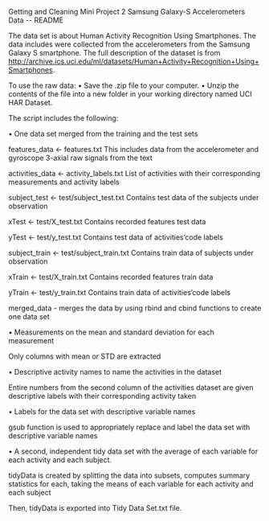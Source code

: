 Getting and Cleaning Mini Project 2
Samsung Galaxy-S Accelerometers Data -- README

The data set is about Human Activity Recognition Using Smartphones. The data includes were collected from the accelerometers from the
Samsung Galaxy S smartphone. The full description of the dataset is from
http://archive.ics.uci.edu/ml/datasets/Human+Activity+Recognition+Using+Smartphones.

To use the raw data:
• Save the .zip file to your computer.
• Unzip the contents of the file into a new folder in your working directory named UCI HAR Dataset.

The script includes the following:

• One data set merged from the training and the test sets

features_data <- features.txt
This includes data from the accelerometer and gyroscope 3-axial raw signals from the text

activities_data <- activity_labels.txt
List of activities with their corresponding measurements and activity labels 

subject_test <- test/subject_test.txt 
Contains test data of the subjects under observation

xTest <- test/X_test.txt
Contains recorded features test data

yTest <- test/y_test.txt
Contains test data of activities’code labels

subject_train <- test/subject_train.txt 
Contains train data of subjects under observation

xTrain <- test/X_train.txt 
Contains recorded features train data

yTrain <- test/y_train.txt 
Contains train data of activities’code labels

merged_data - merges the data by using rbind and cbind functions to create one data set

• Measurements on the mean and standard deviation for each measurement

Only columns with mean or STD are extracted

• Descriptive activity names to name the activities in the dataset

Entire numbers from the second column of the activities dataset are given descriptive labels 
with their corresponding activity taken 

• Labels for the data set with descriptive variable names

gsub function is used to appropriately replace and label the data set with descriptive variable names

• A second, independent tidy data set with the average of each variable for each activity and each subject.

tidyData is created by splitting the data into subsets, computes summary statistics for each, taking the means of each variable for each activity
and each subject

Then, tidyData is exported into Tidy Data Set.txt file.



